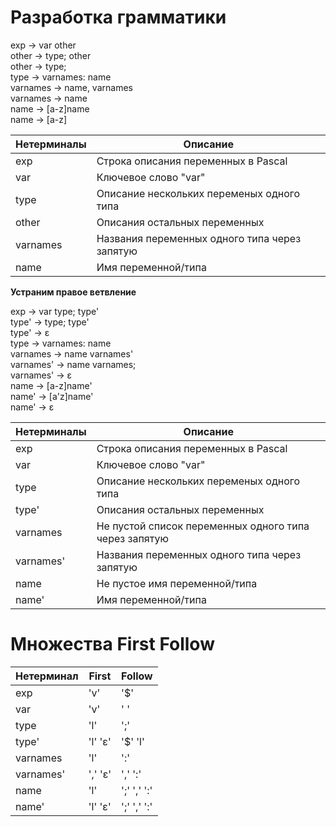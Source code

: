 # Разработка грамматики

exp -> var other  
other -> type; other  
other -> type;  
type -> varnames: name  
varnames -> name, varnames  
varnames -> name  
name -> [a-z]name  
name -> [a-z]  

Нетерминалы | Описание
------------|---------
exp | Строка описания переменных в Pascal
var | Ключевое слово "var"
type | Описание нескольких переменых одного типа
other | Описания остальных переменных 
varnames | Названия переменных одного типа через запятую
name | Имя переменной/типа

**Устраним правое ветвление**

exp -> var type; type'  
type' -> type; type'  
type' -> ε  
type -> varnames: name  
varnames -> name varnames'  
varnames' -> name varnames;  
varnames' -> ε  
name -> [a-z]name'  
name' -> [a'z]name'  
name' -> ε  

Нетерминалы | Описание
------------|---------
exp | Строка описания переменных в Pascal
var | Ключевое слово "var"
type | Описание нескольких переменых одного типа
type' | Описания остальных переменных 
varnames | Не пустой список переменных одного типа через запятую
varnames'| Названия переменных одного типа через запятую
name | Не пустое имя переменной/типа
name' | Имя переменной/типа

# Множества First Follow

Нетерминал | First | Follow
-----------|-------|--------
exp | 'v' | '$'
var | 'v' | ' '
type| 'l' | ';'
type'| 'l' 'ε' | '$' 'l'
varnames | 'l' | ':'
varnames' | ',' 'ε' | ',' ':'
name | 'l' | ';' ',' ':'
name' | 'l' 'ε' | ';' ',' ':'
